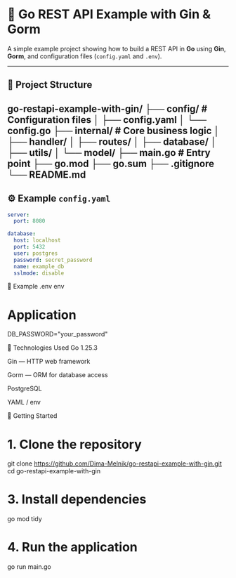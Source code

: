 # 🚀 Go REST API Example with Gin & Gorm

A simple example project showing how to build a REST API in **Go** using **Gin**, **Gorm**, and configuration files (`config.yaml` and `.env`).

---

## 📁 Project Structure

go-restapi-example-with-gin/
├── config/ # Configuration files 
│ ├── config.yaml
│ └── config.go
├── internal/ # Core business logic
│ ├── handler/
│ ├── routes/
│ ├── database/
│ ├── utils/
│ └── model/
├── main.go # Entry point
├── go.mod
├── go.sum
├── .gitignore
└── README.md
---

## ⚙️ Example `config.yaml`

```yaml
server:
  port: 8080

database:
  host: localhost
  port: 5432
  user: postgres
  password: secret_password
  name: example_db
  sslmode: disable
```

🔐 Example .env
env

# Application

DB_PASSWORD="your_password"

🧩 Technologies Used
Go 1.25.3

Gin — HTTP web framework

Gorm — ORM for database access

PostgreSQL

YAML / env

🚀 Getting Started

# 1. Clone the repository
git clone https://github.com/Dima-Melnik/go-restapi-example-with-gin.git
cd go-restapi-example-with-gin

# 3. Install dependencies
go mod tidy

# 4. Run the application
go run main.go
